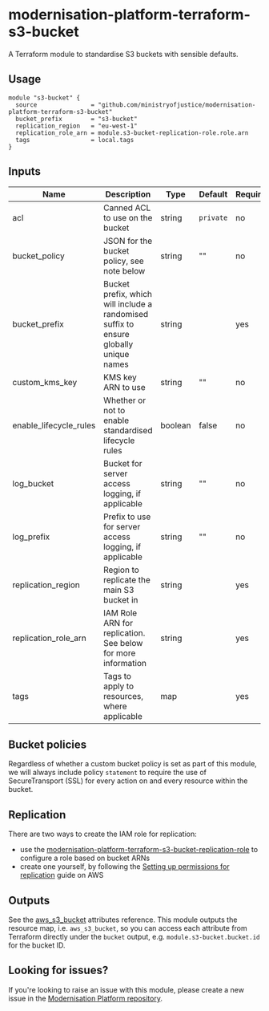 # modernisation-platform-terraform-s3-bucket

A Terraform module to standardise S3 buckets with sensible defaults.

## Usage

```
module "s3-bucket" {
  source               = "github.com/ministryofjustice/modernisation-platform-terraform-s3-bucket"
  bucket_prefix        = "s3-bucket"
  replication_region   = "eu-west-1"
  replication_role_arn = module.s3-bucket-replication-role.role.arn
  tags                 = local.tags
}
```

## Inputs
| Name                   | Description                                                                           | Type    | Default   | Required |
|------------------------|---------------------------------------------------------------------------------------|---------|-----------|----------|
| acl                    | Canned ACL to use on the bucket                                                       | string  | `private` | no       |
| bucket_policy          | JSON for the bucket policy, see note below                                            | string  | ""        | no       |
| bucket_prefix          | Bucket prefix, which will include a randomised suffix to ensure globally unique names | string  |           | yes      |
| custom_kms_key         | KMS key ARN to use                                                                    | string  | ""        | no       |
| enable_lifecycle_rules | Whether or not to enable standardised lifecycle rules                                 | boolean | false     | no       |
| log_bucket             | Bucket for server access logging, if applicable                                       | string  | ""        | no       |
| log_prefix             | Prefix to use for server access logging, if applicable                                | string  | ""        | no       |
| replication_region     | Region to replicate the main S3 bucket in                                             | string  |           | yes      |
| replication_role_arn   | IAM Role ARN for replication. See below for more information                          | string  |           | yes      |
| tags                   | Tags to apply to resources, where applicable                                          | map     |           | yes      |

## Bucket policies
Regardless of whether a custom bucket policy is set as part of this module, we will always include policy `statement` to require the use of SecureTransport (SSL) for every action on and every resource within the bucket.

## Replication
There are two ways to create the IAM role for replication:
- use the [modernisation-platform-terraform-s3-bucket-replication-role](https://github.com/ministryofjustice/modernisation-platform-terraform-s3-bucket-replication-role) to configure a role based on bucket ARNs
- create one yourself, by following the [Setting up permissions for replication](https://docs.aws.amazon.com/AmazonS3/latest/dev/setting-repl-config-perm-overview.html) guide on AWS

## Outputs
See the [aws_s3_bucket](https://registry.terraform.io/providers/hashicorp/aws/latest/docs/resources/s3_bucket#attributes-reference) attributes reference. This module outputs the resource map, i.e. `aws_s3_bucket`, so you can access each attribute from Terraform directly under the `bucket` output, e.g. `module.s3-bucket.bucket.id` for the bucket ID.

## Looking for issues?
If you're looking to raise an issue with this module, please create a new issue in the [Modernisation Platform repository](https://github.com/ministryofjustice/modernisation-platform/issues).
